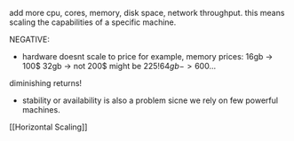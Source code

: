 add more cpu, cores, memory, disk space, network throughput. this means scaling the capabilities of a specific machine.

NEGATIVE: 
- hardware doesnt scale to price
for example, memory prices: 
16gb -> 100$
32gb -> not 200$ might be 225$!
64gb -> 600$...

diminishing returns! 
* stability or availability is also a problem sicne we rely on few powerful machines.

[[Horizontal Scaling]]